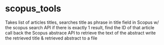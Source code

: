 # scopus_tools

Takes list of articles titles, searches title as phrase in title field in Scopus w/ the scopus search API
if there is exactly 1 result, find the ID of that article
call back the Scopus abstrace API to retrieve the text of the abstract
write the retrieved title & retrieved abstract to a file
